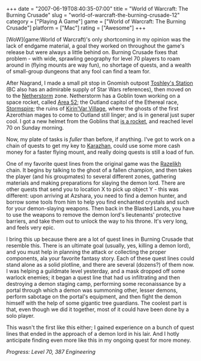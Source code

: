 +++
date = "2007-06-19T08:40:35-07:00"
title = "World of Warcraft: The Burning Crusade"
slug = "world-of-warcraft-the-burning-crusade-12"
category = ["Playing A Game"]
game = ["World of Warcraft: The Burning Crusade"]
platform = ["Mac"]
rating = ["Awesome"]
+++

[WoW](game:World of Warcraft)'s only shortcoming in my opinion was the lack of endgame material, a goal they worked on throughout the game's release but were always a little behind on.  Burning Crusade fixes that problem - with wide, sprawling geography for level 70 players to roam around in (flying mounts are way fun), no shortage of quests, and a wealth of small-group dungeons that any fool can find a team for.

After Nagrand, I made a small pit stop in Gnomish outpost <a href="http://wowwiki.com/Toshley%27s_Station">Toshley's Station</a> (BC also has an admirable supply of Star Wars references), then moved on to the <a href="http://wowwiki.com/Netherstorm">Netherstorm</a> zone.  Netherstorm has a Goblin town working on a space rocket, called <a href="http://wowwiki.com/Area_52">Area 52</a>; the Outland capitol of the Ethereal race, <a href="http://wowwiki.com/Stormspire">Stormspire</a>; the ruins of <a href="http://wowwiki.com/Kirin%27Var_Village">Kirin'Var Village</a>, where the ghosts of the first Azerothian mages to come to Outland still linger; and is in general just super cool.  I got a new helmet from the Goblins that <a href="http://www.wowhead.com/?item=30847">is a rocket</a>, and reached level 70 on Sunday morning.

Now, my plate of tasks is <i>fuller</i> than before, if anything.  I've got to work on a chain of quests to get my key to <a href="http://wowwiki.com/Karazhan">Karazhan</a>, could use some more cash money for a faster flying mount, and really doing quests is still a load of fun.

One of my favorite quest lines from the original game was the <a href="http://wowwiki.com/Razelikh_the_Defiler">Razelikh</a> chain.  It begins by talking to the ghost of a fallen champion, and then takes the player (and his groupmates) to several different zones, gathering materials and making preparations for slaying the demon lord.  There are other quests that send you to location X to pick up object Y - this was different: upon arriving at Azshara, you need to find a demon hunter, and borrow some tools from him to help you find enchanted crystals and such for your demon-slaying weapons.  Then back in the Blasted Lands, you have to use the weapons to remove the demon lord's lieutenants' protective barriers, and take them out to unlock the way to his throne.  It's very long, and feels very epic.

I bring this up because there are a lot of quest lines in Burning Crusade that resemble this.  There is an ultimate goal (usually, yes, killing a demon lord), and you must help in planning the attack or collecting the proper components, ala your favorite fantasy story.  Each of these quest lines could stand alone as a solid plotline, and there are several (dozens?) of them now.  I was helping a guildmate level yesterday, and a mask dropped off some warlock enemies; it began a quest line that had us infiltrating and then destroying a demon staging camp, performing some reconaissance by a portal through which a demon was summoning other, lesser demons, perform sabotage on the portal's equipment, and then fight the demon himself with the help of some gigantic tree guardians.  The coolest part is that, even though we did it together, most of it could have been done by a solo player.

This wasn't the first like this either; I gained experience on a bunch of quest lines that ended in the approach of a demon lord in his lair.  And I hotly anticipate finding even more like this in my ongoing quest for more money.

<i>Progress: Level 70, 387 Engineering</i>
